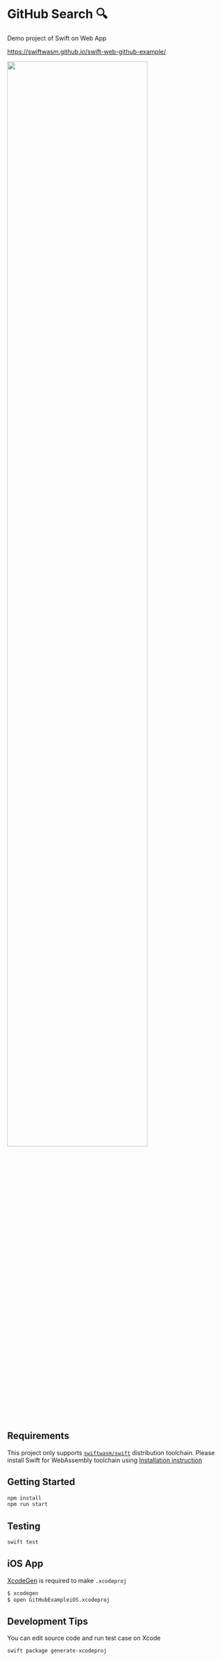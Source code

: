 # GitHub Search 🔍

Demo project of Swift on Web App

https://swiftwasm.github.io/swift-web-github-example/

<img src="https://gist.githubusercontent.com/kateinoigakukun/a429575332b610c68207421c4235369d/raw/e723adeed6ffbac8b48454cd3c048c28991d7a32/demo.png" width="80%" />

## Requirements

This project only supports [`swiftwasm/swift`](https://github.com/swiftwasm/swift) distribution toolchain.
Please install Swift for WebAssembly toolchain using [Installation instruction](https://book.swiftwasm.org/getting-started/setup.html)

## Getting Started

```sh
npm install
npm run start
```

## Testing

```sh
swift test
```

## iOS App

[XcodeGen](https://github.com/yonaskolb/XcodeGen/) is required to make `.xcodeproj`

```sh
$ xcodegen
$ open GitHubExampleiOS.xcodeproj
```


## Development Tips

You can edit source code and run test case on Xcode

```sh
swift package generate-xcodeproj
```
